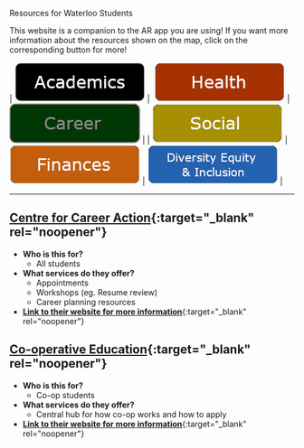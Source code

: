 Resources for Waterloo Students

This website is a companion to the AR app you are using! If you want more information about the resources shown on the map, click on the corresponding button for more!

|<img  alt="" src="">  [![Academics](../images/Buttons/Academics.png)](https://raywoo32.github.io/raywoo32.github.io-waterloo-resources/subpages/academics.html) |  <img  alt="" src=""> [![Health ](../images/Buttons/Health.png)](https://raywoo32.github.io/raywoo32.github.io-waterloo-resources/subpages/health.html) |<img  alt="" src=""> [![Career](../images/Buttons/selected/Career.png)](https://raywoo32.github.io/raywoo32.github.io-waterloo-resources/subpages/career.html) |
|<img  alt="" src=""> [![Social Life](../images/Buttons/Social.png)](https://raywoo32.github.io/raywoo32.github.io-waterloo-resources/subpages/social.html) |  <img  alt="" src=""> [![Finances](../images/Buttons/Finances.png)](https://raywoo32.github.io/raywoo32.github.io-waterloo-resources/subpages/finaces.html) |<img alt="" src=""> [![Human Rights, Equity and Inclusion](../images/Buttons/equity.png)](https://raywoo32.github.io/raywoo32.github.io-waterloo-resources/subpages/equity.html) |

--------------

## [Centre for Career Action](https://uwaterloo.ca/career-action/about-centre-career-action){:target="_blank" rel="noopener"}

- **Who is this for?**
  - All students 
- **What services do they offer?**
  - Appointments 
  - Workshops (eg. Resume review) 
  - Career planning resources
- [**Link to their website for more information**](https://uwaterloo.ca/career-action/about-centre-career-action){:target="_blank" rel="noopener"}

## [Co-operative Education](https://uwaterloo.ca/co-operative-education/){:target="_blank" rel="noopener"}
- **Who is this for?**
  - Co-op students
- **What services do they offer?**
  - Central hub for how co-op works and how to apply 
- [**Link to their website for more information**](https://uwaterloo.ca/co-operative-education/){:target="_blank" rel="noopener"}
